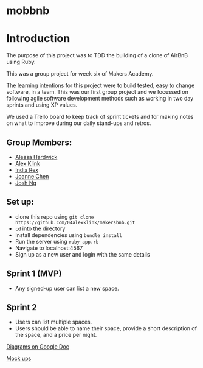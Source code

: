# mobbnb

Introduction
============

The purpose of this project was to TDD the building of a clone of AirBnB using Ruby.

This was a group project for week six of Makers Academy.

The learning intentions for this project were to build tested, easy to change software, in a team. This was our first group project and we focussed on following agile software development methods such as working in two day sprints and using XP values.

We used a Trello board to keep track of sprint tickets and for making notes on what to improve during our daily stand-ups and retros.

Group Members:
--------------
* [Alessa Hardwick](https://github.com/alessa-lou)
* [Alex Klink](https://github.com/04alexklink)
* [India Rex](https://github.com/indisaurusrex)
* [Joanne Chen](https://github.com/Joanne0330)
* [Josh Ng](https://github.com/JoshuaNg2332)

Set up:
-------
* clone this repo using ```git clone https://github.com/04alexklink/makersbnb.git ```
* `cd` into the directory
* Install dependencies using `bundle install`
* Run the server using `ruby app.rb`
* Navigate to localhost:4567
* Sign up as a new user and login with the same details

Sprint 1 (MVP)
--------------

* Any signed-up user can list a new space.

Sprint 2
--------

* Users can list multiple spaces.
* Users should be able to name their space, provide a short description of the space, and a price per night.

[Diagrams on Google Doc](https://docs.google.com/document/d/1L4EI2UfRkS2AZr5j7BMjax_akdKAzOghXINDZXrK-Rs/edit?usp=sharing)

[Mock ups](https://mobbnb.invisionapp.com/freehand/MobBnb-v1-uGJZsrs5z)
